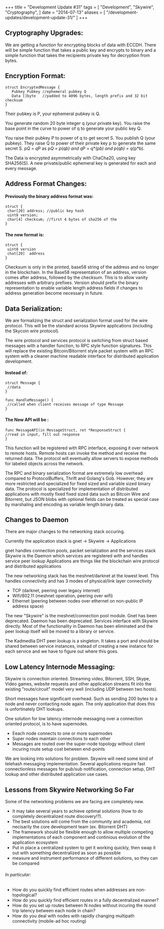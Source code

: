 +++
title = "Development Update #31"
tags = [
    "Development",
    "Skywire",
    "Cryptography",
]
date = "2014-07-13"
aliases = [
	"/development-updates/development-update-31/"
]
+++

## Cryptography Upgrades:

We are getting a function for encrypting blocks of data with ECCDH. There will be simple function that takes a public key and encrypts to binary and a simple function that takes the recipients private key for decryption from bytes.

## Encryption Format:

```
struct EncryptedMessage {
   Pubkey Pubkey //ephemeral pubkey Q
   Data []byte   //padded to 4096 bytes, length prefix and 32 bit checksum
}
```
Their pubkey is P, your ephemeral pubkey is Q.

You generate random 20 byte integer q (your private key). You raise the base point in the curve to power of q to generate your public key Q.

You raise their pubkey P to power of q to get secret S. You publish Q (your pubkey). They raise Q to power of their private key p to generate the same secret S. p*Q = q*P as p*Q = p*(q*b) and q*P = q*(p*b) and p*(q*b) = q*(p*b).

The Data is encrypted asymmetrically with ChaCha20, using key SHA256(S). A new private/public ephemeral key is generated for each and every message.

## Address Format Changes:

#### Previously the binary address format was:
```
struct {
 char[20] address; //public key hash
 uint8 version;
 char[4] checksum; //first 4 bytes of sha256 of the
}
```
#### The new format is:
```
struct {
 uint8 version
 chat[20]  address
}
```
Checksum is only in the printed, base58 string of the address and no longer in the blockchain. In the Base58 representation of an address, version comes after address, followed by the checksum. This is to allow vanity addresses with arbitrary prefixes. Version should prefix the binary representation to enable variable length address fields if changes to address generation become necessary in future.

## Data Serialization:

We are formalizing the struct and serialization format used for the wire protocol. This will be the standard across Skywire applications (including the Skycoin wire protocol).

The wire protocol and services protocol is switching from struct based messages with a handler function, to RPC style function signatures. This will replace the existing Bitcoin/Bitorrent style packet system with an RPC system with a cleaner machine readable interface for distributed application development.

#### Instead of:
```
struct Message {
 //data
}

func HandleMessage() {
 //called when client receives message of type Message
}
```
#### The New API will be :
```
func MessageAPI(in MessageStruct, ret *ResponseStruct {
//read in input, fill out response
}
```
This function will be registered with RPC interface, exposing it over network to remote hosts. Remote hosts can invoke the method and receive the returned data. The protocol will eventually allow servers to expose methods for labeled objects across the network.

The RPC and binary serialization format are extremely low overhead compared to ProtocolBuffers, Thrift and Golang's Gob. However, they are more restricted and specialized for fixed sized and variable sized binary data. The protocol is specialized for implementation of distributed applications with mostly fixed fixed sized data such as Bitcoin Wire and Bitorrent, but JSON blobs with optional fields can be treated as special case by marshaling and encoding as variable length binary data.

## Changes to Daemon

There are major changes to the networking stack occuring.

Currently the application stack is
gnet -> Skywire -> Applications

gnet handles connection pools, packet serialization and the services stack
Skywire is the Daemon which services are registered with and handles service peer lookup
Applications are things like the blockchain wire protocol and distributed applications

The new networking stack has the meshnet/darknet at the lowest level. This handles connectivity and has 3 modes of physical/link layer connectivity
- TCP (darknet, peering over legacy internet)
- Wifi/802.11 (meshnet operation, peering over wifi)
- Ethernet (peering between nodes over ethernet on non-public IP address space)

The new "Skywire" is the meshnet/connection pool module. Gnet has been deprecated. Daemon has been deprecated. Services interface with Skywire directly. Most of the functionality in Daemon has been eliminated and the peer lookup itself will be moved to a library or service.

The Kadmedlia DHT peer lookup is a singleton. It takes a port and should be shared between service instances, instead of creating a new instance for each service and we have to figure out where this goes.

## Low Latency Internode Messaging:

Skywire is connection oriented. Streaming video, Bitorrent, SSH, Skype, Video games, website requests and other application streams fit into the existing "route/circuit" model very well (including UDP between two hosts).

Short messages have significant overhead. Such as sending 200 bytes to a node and never contacting node again. The only application that does this is unfortinately DHT lookups.

One solution for low latency internode messaging over a connection oriented protocol, is to have supernodes.
- Eeach node connects to one or more supernodes
- Super nodes maintain connections to each other
- Messages are routed over the super-node topology without client incuring route setup cost between end-points

We are looking into solutions for problem. Skywire will need some kind of telehash messaging implementation. Several applications require fast connectionless messages for pub/sub notification, connection setup, DHT lookup and other distributed application use cases.

## Lessons from Skywire Networking So Far

Some of the networking problems we are facing are completely new.
- It may take several years to achieve optimal solutions (how to do completely decentralized route discovery!?).
- The best solutions will come from the community and academia, not necisarily the core development team (ex. Bitorrent DHT)
- The framework should be flexible enough to allow multiple competing implementations of each component and continious evolution of the application ecosystem
- Put in place a centralized system to get it working quickly, then swap it out with something decentralized as soon as possible
- measure and instrument performance of different solutions, so they can be compared

###### In particular:
- How do you quickly find efficient routes when addresses are non-topological?
- How do you quickly find efficient routes in a fully decentralized manner?
- How do you set up routes between N nodes without incuring the round trip latency between each node in chain?
- How do you deal with nodes with rapidly changing multipath connectivity (mobile-ad hoc routing)
